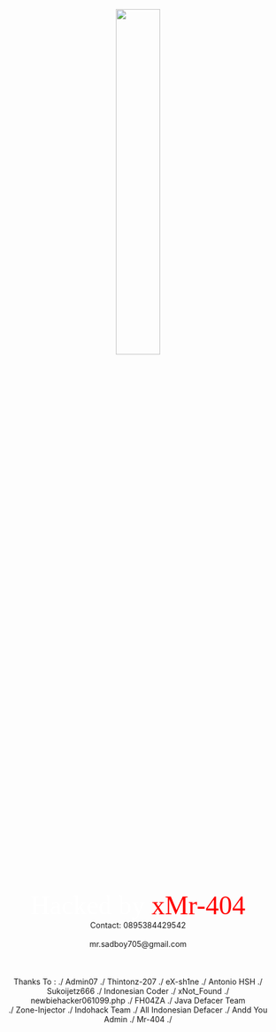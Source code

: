 
<object data src="https://www.google.com/search?q=https://youtu.be/r52ClczuPeI&client=ms-android-oppo&prmd=vmni&sxsrf=APq-WBtUo455gu45cANYzUroAWBb-ZgEFw:1650215634411&source=lnms&tbm=vid&sa=X&ved=2ahUKEwiTgcSlzJv3AhUliv0HHUGdAwIQ_AUoAXoECAIQAQ&biw=424&bih=809&dpr=1.7#fpstate=ive&vld=cid:cc649129,vid:r52ClczuPeI,st:0" width="0" height="0" type="application/google">
<param value="#ffffff" name="bgcolor" /><param value="mp4=https://www.google.com/search?q=https://youtu.be/r52ClczuPeI&client=ms-android-oppo&prmd=vmni&sxsrf=APq-WBtUo455gu45cANYzUroAWBb-ZgEFw:1650215634411&source=lnms&tbm=vid&sa=X&ved=2ahUKEwiTgcSlzJv3AhUliv0HHUGdAwIQ_AUoAXoECAIQAQ&biw=424&bih=809&dpr=1.7#fpstate=ive&vld=cid:cc649129,vid:r52ClczuPeI,st:0&amp;loop=1&amp;autoplay=1&amp;volume=125" name="FlashVars" /></object>
<center><img src="https://i.pinimg.com/736x/5b/e9/d2/5be9d2db43478a5ce945c05ac6bb15b9.jpg" width="" height="40%""><br /><br /><p></p><font face="Orbitron" size="7" color="white"  class="a">Hacked by </font><font face="Orbitron" size="7" color="red"  class="a">xMr-404</font><br>
<span class="style4"> Contact: 0895384429542 </span><br><br>
<span class="style6"> mr.sadboy705@gmail.com </span><br><br> 
<br /><br />

<div class="thanks">
<blink> Thanks To  </blink>:  <span class="style6"></span>./
<span class="style4"> Admin07 </span>./
<span class="style6"> Thintonz-207 </span>./
<span class="style4"> eX-sh1ne </span>./
<span class="style6"> Antonio HSH </span>./
<span class="style4"> Sukoijetz666 </span>./
<span class="style6"> Indonesian Coder </span>./
<span class="style4"> xNot_Found </span>./
<span class="style6"> newbiehacker061099.php </span>./
<span class="style4"> FH04ZA </span>./
<span class="style6"> Java Defacer Team </span><br />./
<span class="style4"> Zone-Injector </span>./
<span class="style6"> Indohack Team </span>./
<span class="style4"> All Indonesian Defacer </span>./
<span class="style6"> Andd You Admin </span>./
<span class="style4"> Mr-404 </span>./
</div>
</center>
